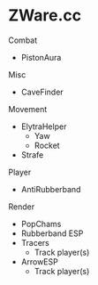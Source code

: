 # ZWare.cc

Combat
* PistonAura

Misc
* CaveFinder

Movement
* ElytraHelper
  * Yaw
  * Rocket
* Strafe

Player
* AntiRubberband

Render
* PopChams
* Rubberband ESP
* Tracers
    * Track player(s)
* ArrowESP
    * Track player(s)
    